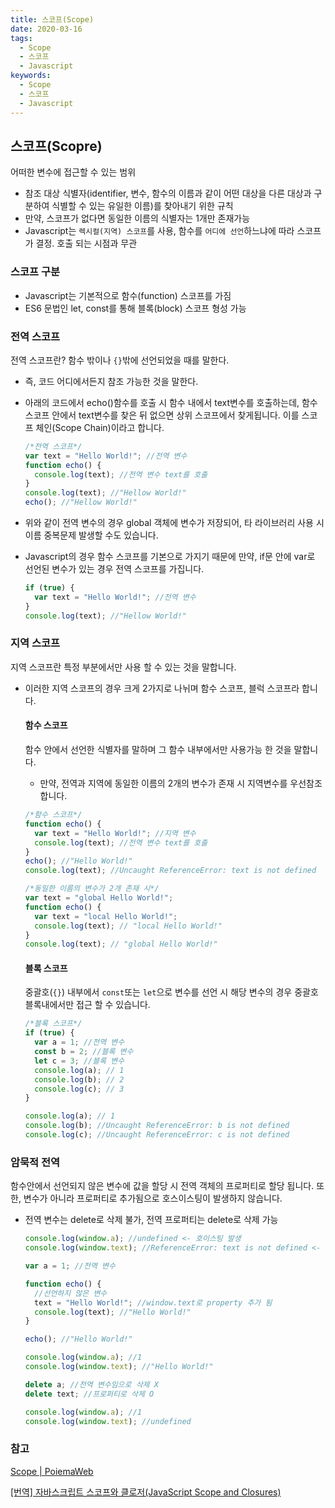 ```yaml
---
title: 스코프(Scope)
date: 2020-03-16
tags:
  - Scope
  - 스코프
  - Javascript
keywords:
  - Scope
  - 스코프
  - Javascript
---
```


## 스코프(Scopre)

어떠한 변수에 접근할 수 있는 범위

- 참조 대상 식별자(identifier, 변수, 함수의 이름과 같이 어떤 대상을 다른 대상과 구분하여 식별할 수 있는 유일한 이름)를 찾아내기 위한 규칙
- 만약, 스코프가 없다면 동일한 이름의 식별자는 1개만 존재가능
- Javascript는 `렉시컬(지역) 스코프`를 사용, 함수를 `어디에 선언`하느냐에 따라 스코프가 결정. 호출 되는 시점과 무관

### 스코프 구분

- Javascript는 기본적으로 함수(function) 스코프를 가짐
- ES6 문법인 let, const를 통해 블록(block) 스코프 형성 가능

### 전역 스코프

전역 스코프란? 함수 밖이나 `{}`밖에 선언되었을 때를 말한다.

- 즉, 코드 어디에서든지 참조 가능한 것을 말한다.
- 아래의 코드에서 echo()함수를 호출 시 함수 내에서 text변수를 호출하는데, 함수 스코프 안에서 text변수를 찾은 뒤 없으면 상위 스코프에서 찾게됩니다. 이를 스코프 체인(Scope Chain)이라고 합니다.

  ```Javascript
  /*전역 스코프*/
  var text = "Hello World!"; //전역 변수
  function echo() {
    console.log(text); //전역 변수 text를 호출
  }
  console.log(text); //"Hellow World!"
  echo(); //"Hellow World!"
  ```

- 위와 같이 전역 변수의 경우 global 객체에 변수가 저장되어, 타 라이브러리 사용 시 이름 중복문제 발생할 수도 있습니다.
- Javascript의 경우 함수 스코프를 기본으로 가지기 때문에 만약, if문 안에 var로 선언된 변수가 있는 경우 전역 스코프를 가집니다.

  ```Javascript
  if (true) {
    var text = "Hello World!"; //전역 변수
  }
  console.log(text); //"Hellow World!"
  ```

### 지역 스코프

지역 스코프란 특정 부분에서만 사용 할 수 있는 것을 말합니다.

- 이러한 지역 스코프의 경우 크게 2가지로 나뉘며 함수 스코프, 블럭 스코프라 합니다.

  #### 함수 스코프

  함수 안에서 선언한 식별자를 말하며 그 함수 내부에서만 사용가능 한 것을 말합니다.

  - 만약, 전역과 지역에 동일한 이름의 2개의 변수가 존재 시 지역변수를 우선참조합니다.

  ```Javascript
  /*함수 스코프*/
  function echo() {
    var text = "Hello World!"; //지역 변수
    console.log(text); //전역 변수 text를 호출
  }
  echo(); //"Hello World!"
  console.log(text); //Uncaught ReferenceError: text is not defined

  /*동일한 이름의 변수가 2개 존재 시*/
  var text = "global Hello World!";
  function echo() {
    var text = "local Hello World!";
    console.log(text); // "local Hello World!"
  }
  console.log(text); // "global Hello World!"
  ```

  #### 블록 스코프

  중괄호(`{}`) 내부에서 `const`또는 `let`으로 변수를 선언 시 해당 변수의 경우 중괄호 블록내에서만 접근 할 수 있습니다.

  ```Javascript
  /*블록 스코프*/
  if (true) {
    var a = 1; //전역 변수
    const b = 2; //블록 변수
    let c = 3; //블록 변수
    console.log(a); // 1
    console.log(b); // 2
    console.log(c); // 3
  }

  console.log(a); // 1
  console.log(b); //Uncaught ReferenceError: b is not defined
  console.log(c); //Uncaught ReferenceError: c is not defined
  ```

### 암묵적 전역

함수안에서 선언되지 않은 변수에 값을 할당 시 전역 객체의 프로퍼티로 할당 됩니다. 또한, 변수가 아니라 프로퍼티로 추가됨으로 호스이스팅이 발생하지 않습니다.

- 전역 변수는 delete로 삭제 불가, 전역 프로퍼티는 delete로 삭제 가능

  ```Javascript
  console.log(window.a); //undefined <- 호이스팅 발생
  console.log(window.text); //ReferenceError: text is not defined <- 호이스팅 미발생

  var a = 1; //전역 변수

  function echo() {
    //선언하지 않은 변수
    text = "Hello World!"; //window.text로 property 추가 됨
    console.log(text); //"Hello World!"
  }

  echo(); //"Hello World!"

  console.log(window.a); //1
  console.log(window.text); //"Hello World!"

  delete a; //전역 변수임으로 삭제 X
  delete text; //프로퍼티로 삭제 O

  console.log(window.a); //1
  console.log(window.text); //undefined
  ```

### 참고

[Scope | PoiemaWeb](https://poiemaweb.com/js-scope)

[[번역] 자바스크립트 스코프와 클로저(JavaScript Scope and Closures)](https://medium.com/@khwsc1/%EB%B2%88%EC%97%AD-%EC%9E%90%EB%B0%94%EC%8A%A4%ED%81%AC%EB%A6%BD%ED%8A%B8-%EC%8A%A4%EC%BD%94%ED%94%84%EC%99%80-%ED%81%B4%EB%A1%9C%EC%A0%80-javascript-scope-and-closures-8d402c976d19)
